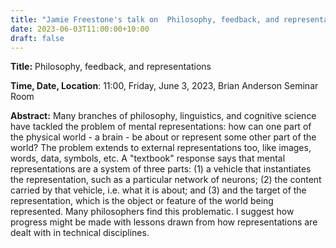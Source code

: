```yaml
---
title: "Jamie Freestone's talk on  Philosophy, feedback, and representations"
date: 2023-06-03T11:00:00+10:00
draft: false
---
```



__Title:__ Philosophy, feedback, and representations


__Time, Date, Location__: 11:00, Friday, June 3, 2023, Brian Anderson Seminar Room


__Abstract:__ Many branches of philosophy, linguistics, and cognitive science have tackled the
problem of mental representations: how can one part of the physical world - a
brain - be about or represent some other part of the world? The problem extends
to external representations too, like images, words, data, symbols, etc. A
"textbook" response says that mental representations are a system of three
parts: (1) a vehicle that instantiates the representation, such as a particular
network of neurons; (2) the content carried by that vehicle, i.e. what it is
about; and (3) and the target of the representation, which is the object or
feature of the world being represented. Many philosophers find this problematic.
I suggest how progress might be made with lessons drawn from how representations
are dealt with in technical disciplines.
